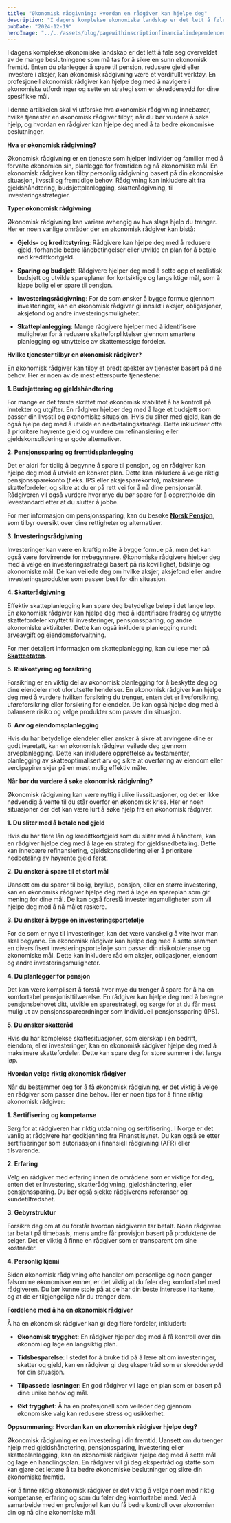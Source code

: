 ```yaml
---
title: "Økonomisk rådgivning: Hvordan en rådgiver kan hjelpe deg"
description: "I dagens komplekse økonomiske landskap er det lett å føle seg overveldet av de mange beslutningene som må tas for å sikre en sunn økonomisk fremtid. Enten du planlegger å spare til pensjon, redusere gjeld eller investere i aksjer, kan økonomisk rådgivning være et verdifullt verktøy. En profesjonell økonomisk rådgiver kan hjelpe deg med å &#8230; Read more"
pubDate: "2024-12-19"
heroImage: "../../assets/blog/pagewithinscriptionfinancialindependenceretireearl.jpg"
---
```


I dagens komplekse økonomiske landskap er det lett å føle seg overveldet av de mange beslutningene som må tas for å sikre en sunn økonomisk fremtid. Enten du planlegger å spare til pensjon, redusere gjeld eller investere i aksjer, kan økonomisk rådgivning være et verdifullt verktøy. En profesjonell økonomisk rådgiver kan hjelpe deg med å navigere i økonomiske utfordringer og sette en strategi som er skreddersydd for dine spesifikke mål.

I denne artikkelen skal vi utforske hva økonomisk rådgivning innebærer, hvilke tjenester en økonomisk rådgiver tilbyr, når du bør vurdere å søke hjelp, og hvordan en rådgiver kan hjelpe deg med å ta bedre økonomiske beslutninger.

**Hva er økonomisk rådgivning?**

Økonomisk rådgivning er en tjeneste som hjelper individer og familier med å forvalte økonomien sin, planlegge for fremtiden og nå økonomiske mål. En økonomisk rådgiver kan tilby personlig rådgivning basert på din økonomiske situasjon, livsstil og fremtidige behov. Rådgivning kan inkludere alt fra gjeldshåndtering, budsjettplanlegging, skatterådgivning, til investeringsstrategier.

**Typer økonomisk rådgivning**

Økonomisk rådgivning kan variere avhengig av hva slags hjelp du trenger. Her er noen vanlige områder der en økonomisk rådgiver kan bistå:

- **Gjelds- og kredittstyring**: Rådgivere kan hjelpe deg med å redusere gjeld, forhandle bedre lånebetingelser eller utvikle en plan for å betale ned kredittkortgjeld.

- **Sparing og budsjett**: Rådgivere hjelper deg med å sette opp et realistisk budsjett og utvikle spareplaner for kortsiktige og langsiktige mål, som å kjøpe bolig eller spare til pensjon.

- **Investeringsrådgivning**: For de som ønsker å bygge formue gjennom investeringer, kan en økonomisk rådgiver gi innsikt i aksjer, obligasjoner, aksjefond og andre investeringsmuligheter.

- **Skatteplanlegging**: Mange rådgivere hjelper med å identifisere muligheter for å redusere skatteforpliktelser gjennom smartere planlegging og utnyttelse av skattemessige fordeler.

**Hvilke tjenester tilbyr en økonomisk rådgiver?**

En økonomisk rådgiver kan tilby et bredt spekter av tjenester basert på dine behov. Her er noen av de mest etterspurte tjenestene:

**1. Budsjettering og gjeldshåndtering**

For mange er det første skrittet mot økonomisk stabilitet å ha kontroll på inntekter og utgifter. En rådgiver hjelper deg med å lage et budsjett som passer din livsstil og økonomiske situasjon. Hvis du sliter med gjeld, kan de også hjelpe deg med å utvikle en nedbetalingsstrategi. Dette inkluderer ofte å prioritere høyrente gjeld og vurdere om refinansiering eller gjeldskonsolidering er gode alternativer.

**2. Pensjonssparing og fremtidsplanlegging**

Det er aldri for tidlig å begynne å spare til pensjon, og en rådgiver kan hjelpe deg med å utvikle en konkret plan. Dette kan inkludere å velge riktig pensjonssparekonto (f.eks. IPS eller aksjesparekonto), maksimere skattefordeler, og sikre at du er på rett vei for å nå dine pensjonsmål. Rådgiveren vil også vurdere hvor mye du bør spare for å opprettholde din levestandard etter at du slutter å jobbe.

For mer informasjon om pensjonssparing, kan du besøke **[Norsk Pensjon](https://www.norskpensjon.no)**, som tilbyr oversikt over dine rettigheter og alternativer.

**3. Investeringsrådgivning**

Investeringer kan være en kraftig måte å bygge formue på, men det kan også være forvirrende for nybegynnere. Økonomiske rådgivere hjelper deg med å velge en investeringsstrategi basert på risikovillighet, tidslinje og økonomiske mål. De kan veilede deg om hvilke aksjer, aksjefond eller andre investeringsprodukter som passer best for din situasjon.

**4. Skatterådgivning**

Effektiv skatteplanlegging kan spare deg betydelige beløp i det lange løp. En økonomisk rådgiver kan hjelpe deg med å identifisere fradrag og utnytte skattefordeler knyttet til investeringer, pensjonssparing, og andre økonomiske aktiviteter. Dette kan også inkludere planlegging rundt arveavgift og eiendomsforvaltning.

For mer detaljert informasjon om skatteplanlegging, kan du lese mer på **[Skatteetaten](https://www.skatteetaten.no)**.

**5. Risikostyring og forsikring**

Forsikring er en viktig del av økonomisk planlegging for å beskytte deg og dine eiendeler mot uforutsette hendelser. En økonomisk rådgiver kan hjelpe deg med å vurdere hvilken forsikring du trenger, enten det er livsforsikring, uføreforsikring eller forsikring for eiendeler. De kan også hjelpe deg med å balansere risiko og velge produkter som passer din situasjon.

**6. Arv og eiendomsplanlegging**

Hvis du har betydelige eiendeler eller ønsker å sikre at arvingene dine er godt ivaretatt, kan en økonomisk rådgiver veilede deg gjennom arveplanlegging. Dette kan inkludere opprettelse av testamenter, planlegging av skatteoptimalisert arv og sikre at overføring av eiendom eller verdipapirer skjer på en mest mulig effektiv måte.

**Når bør du vurdere å søke økonomisk rådgivning?**

Økonomisk rådgivning kan være nyttig i ulike livssituasjoner, og det er ikke nødvendig å vente til du står overfor en økonomisk krise. Her er noen situasjoner der det kan være lurt å søke hjelp fra en økonomisk rådgiver:

**1. Du sliter med å betale ned gjeld**

Hvis du har flere lån og kredittkortgjeld som du sliter med å håndtere, kan en rådgiver hjelpe deg med å lage en strategi for gjeldsnedbetaling. Dette kan innebære refinansiering, gjeldskonsolidering eller å prioritere nedbetaling av høyrente gjeld først.

**2. Du ønsker å spare til et stort mål**

Uansett om du sparer til bolig, bryllup, pensjon, eller en større investering, kan en økonomisk rådgiver hjelpe deg med å lage en spareplan som gir mening for dine mål. De kan også foreslå investeringsmuligheter som vil hjelpe deg med å nå målet raskere.

**3. Du ønsker å bygge en investeringsportefølje**

For de som er nye til investeringer, kan det være vanskelig å vite hvor man skal begynne. En økonomisk rådgiver kan hjelpe deg med å sette sammen en diversifisert investeringsportefølje som passer din risikotoleranse og økonomiske mål. Dette kan inkludere råd om aksjer, obligasjoner, eiendom og andre investeringsmuligheter.

**4. Du planlegger for pensjon**

Det kan være komplisert å forstå hvor mye du trenger å spare for å ha en komfortabel pensjonisttilværelse. En rådgiver kan hjelpe deg med å beregne pensjonsbehovet ditt, utvikle en sparestrategi, og sørge for at du får mest mulig ut av pensjonsspareordninger som Individuell pensjonssparing (IPS).

**5. Du ønsker skatteråd**

Hvis du har komplekse skattesituasjoner, som eierskap i en bedrift, eiendom, eller investeringer, kan en økonomisk rådgiver hjelpe deg med å maksimere skattefordeler. Dette kan spare deg for store summer i det lange løp.

**Hvordan velge riktig økonomisk rådgiver**

Når du bestemmer deg for å få økonomisk rådgivning, er det viktig å velge en rådgiver som passer dine behov. Her er noen tips for å finne riktig økonomisk rådgiver:

**1. Sertifisering og kompetanse**

Sørg for at rådgiveren har riktig utdanning og sertifisering. I Norge er det vanlig at rådgivere har godkjenning fra Finanstilsynet. Du kan også se etter sertifiseringer som autorisasjon i finansiell rådgivning (AFR) eller tilsvarende.

**2. Erfaring**

Velg en rådgiver med erfaring innen de områdene som er viktige for deg, enten det er investering, skatterådgivning, gjeldshåndtering, eller pensjonssparing. Du bør også sjekke rådgiverens referanser og kundetilfredshet.

**3. Gebyrstruktur**

Forsikre deg om at du forstår hvordan rådgiveren tar betalt. Noen rådgivere tar betalt på timebasis, mens andre får provisjon basert på produktene de selger. Det er viktig å finne en rådgiver som er transparent om sine kostnader.

**4. Personlig kjemi**

Siden økonomisk rådgivning ofte handler om personlige og noen ganger følsomme økonomiske emner, er det viktig at du føler deg komfortabel med rådgiveren. Du bør kunne stole på at de har din beste interesse i tankene, og at de er tilgjengelige når du trenger dem.

**Fordelene med å ha en økonomisk rådgiver**

Å ha en økonomisk rådgiver kan gi deg flere fordeler, inkludert:

- **Økonomisk trygghet**: En rådgiver hjelper deg med å få kontroll over din økonomi og lage en langsiktig plan.

- **Tidsbesparelse**: I stedet for å bruke tid på å lære alt om investeringer, skatter og gjeld, kan en rådgiver gi deg ekspertråd som er skreddersydd for din situasjon.

- **Tilpassede løsninger**: En god rådgiver vil lage en plan som er basert på dine unike behov og mål.

- **Økt trygghet**: Å ha en profesjonell som veileder deg gjennom økonomiske valg kan redusere stress og usikkerhet.

**Oppsummering: Hvordan kan en økonomisk rådgiver hjelpe deg?**

Økonomisk rådgivning er en investering i din fremtid. Uansett om du trenger hjelp med gjeldshåndtering, pensjonssparing, investering eller skatteplanlegging, kan en økonomisk rådgiver hjelpe deg med å sette mål og lage en handlingsplan. En rådgiver vil gi deg ekspertråd og støtte som kan gjøre det lettere å ta bedre økonomiske beslutninger og sikre din økonomiske fremtid.

For å finne riktig økonomisk rådgiver er det viktig å velge noen med riktig kompetanse, erfaring og som du føler deg komfortabel med. Ved å samarbeide med en profesjonell kan du få bedre kontroll over økonomien din og nå dine økonomiske mål.